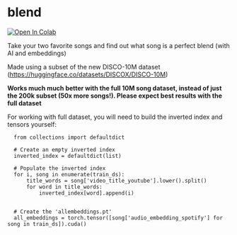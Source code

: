# blend
<a target="_blank" href="https://colab.research.google.com/github/andrewgcodes/blend/blob/main/blend_song_vectors.ipynb">
  <img src="https://colab.research.google.com/assets/colab-badge.png" alt="Open In Colab"/>
</a>

Take your two favorite songs and find out what song is a perfect blend (with AI and embeddings)

Made using a subset of the new DISCO-10M dataset (https://huggingface.co/datasets/DISCOX/DISCO-10M)

**Works much much better with the full 10M song dataset, instead of just the 200k subset (50x more songs!). Please expect best results with the full dataset**


For working with full dataset, you will need to build the inverted index and tensors yourself:
```
  from collections import defaultdict
  
  # Create an empty inverted index
  inverted_index = defaultdict(list)
  
  # Populate the inverted index
  for i, song in enumerate(train_ds):
      title_words = song['video_title_youtube'].lower().split()
      for word in title_words:
          inverted_index[word].append(i)
  
  
  # Create the 'allembeddings.pt'
  all_embeddings = torch.tensor([song['audio_embedding_spotify'] for song in train_ds]).cuda()
```
